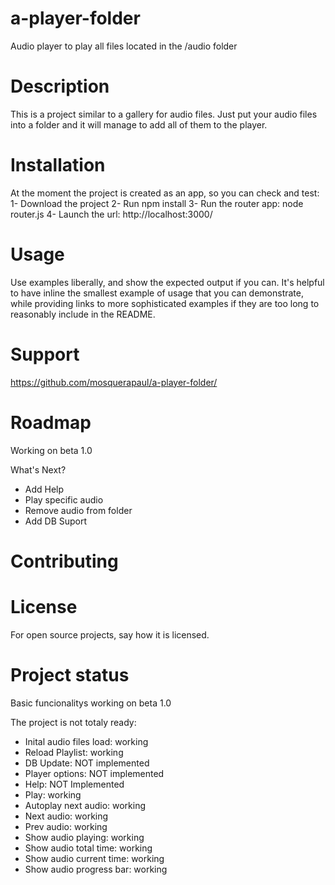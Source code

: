 # a-player-folder
Audio player to play all files located in the /audio folder

# Description
This is a project similar to a gallery for audio files. Just put your audio files into a folder and it will manage to add all of them to the player.

# Installation
At the moment the project is created as an app, so you can check and test:
1- Download the project
2- Run npm install
3- Run the router app: node router.js
4- Launch the url: http://localhost:3000/

# Usage
Use examples liberally, and show the expected output if you can. It's helpful to have inline the smallest example of usage that you can demonstrate, while providing links to more sophisticated examples if they are too long to reasonably include in the README.

# Support
https://github.com/mosquerapaul/a-player-folder/

# Roadmap
Working on beta 1.0

What's Next?
- Add Help 
- Play specific audio
- Remove audio from folder
- Add DB Suport

# Contributing


# License
For open source projects, say how it is licensed.

# Project status
Basic funcionalitys working on beta 1.0

The project is not totaly ready: 
- Inital audio files load: working
- Reload Playlist: working
- DB Update: NOT implemented
- Player options: NOT implemented
- Help: NOT Implemented
- Play: working
- Autoplay next audio: working
- Next audio: working
- Prev audio: working
- Show audio playing: working
- Show audio total time: working
- Show audio current time: working
- Show audio progress bar: working